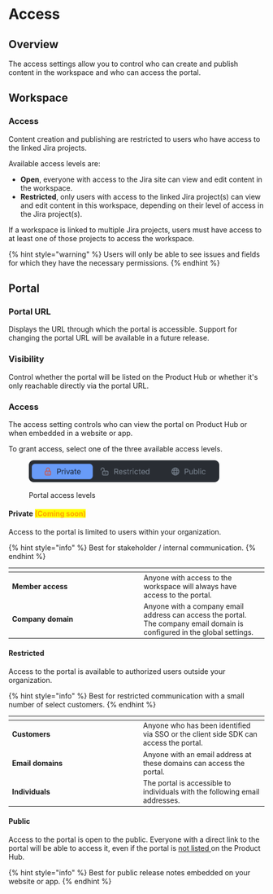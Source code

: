 # Access

## Overview

The access settings allow you to control who can create and publish content in the workspace and who can access the portal.&#x20;

## Workspace&#x20;

### Access

Content creation and publishing are restricted to users who have access to the linked Jira projects.

Available access levels are:

* **Open**, everyone with access to the Jira site can view and edit content in the workspace.&#x20;
* **Restricted**, only users with access to the linked Jira project(s) can view and edit content in this workspace, depending on their level of access in the Jira project(s).&#x20;

If a workspace is linked to multiple Jira projects, users must have access to at least one of those projects to access the workspace.

{% hint style="warning" %}
Users will only be able to see issues and fields for which they have the necessary permissions.
{% endhint %}

## Portal&#x20;

### Portal URL

Displays the URL through which the portal is accessible. Support for changing the portal URL will be available in a future release.

### Visibility

Control whether the portal will be listed on the Product Hub or whether it's only reachable directly via the portal URL.&#x20;

### Access

The access setting controls who can view the portal on Product Hub or when embedded in a website or app.

To grant access,  select one of the three available access levels.

<figure><img src="../../.gitbook/assets/Portals - Access level.png" alt="" width="375"><figcaption><p>Portal access levels</p></figcaption></figure>

#### Private <mark style="color:orange;">(Coming soon)</mark>

Access to the portal is limited to users within your organization.&#x20;

{% hint style="info" %}
Best for stakeholder / internal communication.
{% endhint %}

<table data-header-hidden><thead><tr><th width="245"></th><th></th></tr></thead><tbody><tr><td><strong>Member access</strong></td><td>Anyone with access to the workspace will always have access to the portal.  </td></tr><tr><td><strong>Company domain</strong></td><td>Anyone with a company email address can access the portal. The company email domain is configured in the global settings.</td></tr></tbody></table>

#### Restricted

Access to the portal is available to authorized users outside your organization.

{% hint style="info" %}
Best for restricted communication with a small number of select customers.&#x20;
{% endhint %}

<table data-header-hidden><thead><tr><th width="244"></th><th></th></tr></thead><tbody><tr><td><strong>Customers</strong></td><td>Anyone who has been identified via SSO or the client side SDK can access the portal.</td></tr><tr><td><strong>Email domains</strong></td><td>Anyone with an email address at these domains can access the portal.</td></tr><tr><td><strong>Individuals</strong></td><td>The portal is accessible to individuals with the following email addresses.</td></tr></tbody></table>

#### Public

Access to the portal is open to the public. Everyone with a direct link to the portal will be able to access it, even if the portal is [not listed ](access.md#visibility)on the Product Hub.&#x20;

{% hint style="info" %}
Best for public release notes embedded on your website or app.
{% endhint %}
